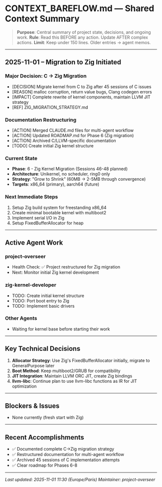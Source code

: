 # CONTEXT_BAREFLOW.md — Shared Context Summary

> **Purpose**: Central summary of project state, decisions, and ongoing work.
> **Rule**: Read this BEFORE any action. Update AFTER complex actions.
> **Limit**: Keep under 150 lines. Older entries → agent memos.

---

## 2025-11-01 – Migration to Zig Initiated

### Major Decision: C → Zig Migration
- [DECISION] Migrate kernel from C to Zig after 45 sessions of C issues
- [REASON] malloc corruption, return value bugs, Clang codegen errors
- [IMPACT] Complete rewrite of kernel components, maintain LLVM JIT strategy
- [REF] ZIG_MIGRATION_STRATEGY.md

### Documentation Restructuring
- [ACTION] Merged CLAUDE.md files for multi-agent workflow
- [ACTION] Updated ROADMAP.md for Phase 6 (Zig migration)
- [ACTION] Archived C/LLVM-specific documentation
- [TODO] Create initial Zig kernel structure

### Current State
- **Phase**: 6 - Zig Kernel Migration (Sessions 46-48 planned)
- **Architecture**: Unikernel, no scheduler, ring0 only
- **Strategy**: "Grow to Shrink" (60MB → 2-5MB through convergence)
- **Targets**: x86_64 (primary), aarch64 (future)

### Next Immediate Steps
1. Setup Zig build system for freestanding x86_64
2. Create minimal bootable kernel with multiboot2
3. Implement serial I/O in Zig
4. Setup FixedBufferAllocator for heap

---

## Active Agent Work

### project-overseer
- Health Check: ✅ Project restructured for Zig migration
- Next: Monitor initial Zig kernel development

### zig-kernel-developer
- TODO: Create initial kernel structure
- TODO: Port boot entry to Zig
- TODO: Implement basic drivers

### Other Agents
- Waiting for kernel base before starting their work

---

## Key Technical Decisions

1. **Allocator Strategy**: Use Zig's FixedBufferAllocator initially, migrate to GeneralPurpose later
2. **Boot Method**: Keep multiboot2/GRUB for compatibility
3. **JIT Integration**: Maintain LLVM ORC JIT, create Zig bindings
4. **llvm-libc**: Continue plan to use llvm-libc functions as IR for JIT optimization

---

## Blockers & Issues

- None currently (fresh start with Zig)

---

## Recent Accomplishments

- ✅ Documented complete C→Zig migration strategy
- ✅ Restructured documentation for multi-agent workflow
- ✅ Archived 45 sessions of C implementation attempts
- ✅ Clear roadmap for Phases 6-8

---

_Last updated: 2025-11-01 11:30 (Europe/Paris)_
_Maintainer: project-overseer_

